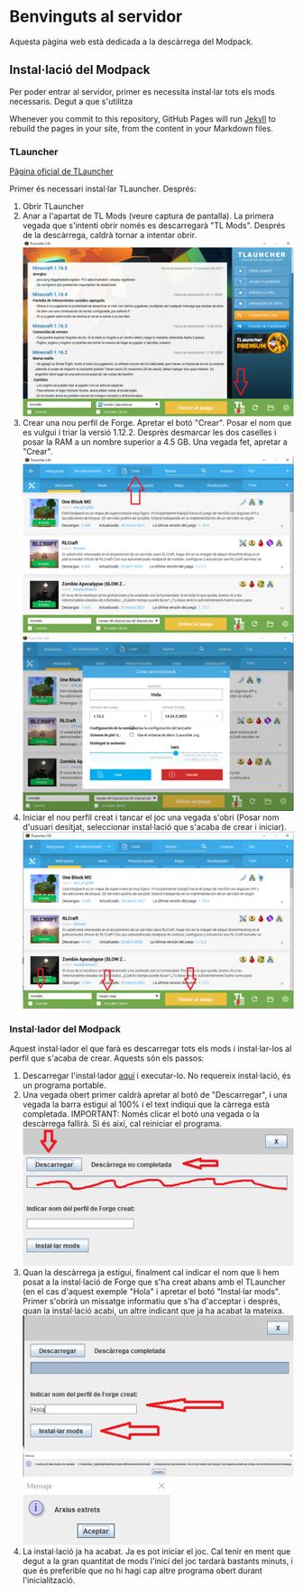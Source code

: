 # Benvinguts al servidor
Aquesta pàgina web està dedicada a la descàrrega del Modpack.

## Instal·lació del Modpack

Per poder entrar al servidor, primer es necessita instal·lar tots els mods necessaris. Degut a que s'utilitza 

Whenever you commit to this repository, GitHub Pages will run [Jekyll](https://jekyllrb.com/) to rebuild the pages in your site, from the content in your Markdown files.

### TLauncher
[Pàgina oficial de TLauncher](https://tlauncher.org/en/ "Pàgina oficial de TLauncher")

Primer és necessari instal·lar TLauncher. Després:
1. Obrir TLauncher
2. Anar a l'apartat de TL Mods (veure captura de pantalla). La primera vegada que s'intenti obrir només es descarregarà "TL Mods". Després de la descàrrega, caldrà tornar a intentar obrir.
![Alt text](media/btnMods.png?raw=true "btnMods")
4. Crear una nou perfil de Forge. Apretar el botó "Crear". Posar el nom que es vulgui i triar la versió 1.12.2. Desprès desmarcar les dos caselles i posar la RAM a un nombre superior a 4.5 GB. Una vegada fet, apretar a "Crear".
![Alt text](media/btnCrear.png?raw=true "btnCrear")
![Alt text](media/crearDialog.png?raw=true "crearDialog")
5. Iniciar el nou perfil creat i tancar el joc una vegada s'obri (Posar nom d'usuari desitjat, seleccionar instal·lació que s'acaba de crear i iniciar).
![Alt text](media/iniciarPrimera.png?raw=true "iniciarPrimera")


### Instal·lador del Modpack

Aquest instal·lador el que farà es descarregar tots els mods i instal·lar-los al perfil que s'acaba de crear. Aquests són els passos:
1. Descarregar l'instal·lador [aquí](https://trifasic.zwoosks.tech/ModInstaller-1.0-SNAPSHOT.jar) i executar-lo. No requereix instal·lació, és un programa portable.
2. Una vegada obert primer caldrà apretar al botó de "Descarregar", i una vegada la barra estigui al 100% i el text indiqui que la càrrega està completada.
IMPORTANT: Només clicar el botó una vegada o la descàrrega fallirà. Si és així, cal reiniciar el programa.
![Alt text](media/installerPrimera.png?raw=true "installerPrimera")
3. Quan la descàrrega ja estigui, finalment cal indicar el nom que li hem posat a la instal·lació de Forge que s'ha creat abans amb el TLauncher (en el cas d'aquest exemple "Hola" i apretar el botó "Instal·lar mods". Primer s'obrirà un missatge informatiu que s'ha d'acceptar i després, quan la instal·lació acabi, un altre indicant que ja ha acabat la mateixa.
![Alt text](media/descomprimir.png?raw=true "descomprimir")
![Alt text](media/informatiu.png?raw=true "informatiu")
![Alt text](media/acabat.png?raw=true "acabat")
5. La instal·lació ja ha acabat. Ja es pot iniciar el joc. Cal tenir en ment que degut a la gran quantitat de mods l'inici del joc tardarà bastants minuts, i que és preferible que no hi hagi cap altre programa obert durant l'inicialització.
